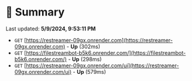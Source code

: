 # 📖 Summary
Last updated: **5/9/2024, 9:53:11 PM**

- `GET` [https://restreamer-09gx.onrender.com](https://restreamer-09gx.onrender.com) - **Up** (302ms)
- `GET` [https://filestreambot-b5k6.onrender.com/](https://filestreambot-b5k6.onrender.com/) - **Up** (298ms)
- `GET` [https://restreamer-09gx.onrender.com/ui](https://restreamer-09gx.onrender.com/ui) - **Up** (579ms)
